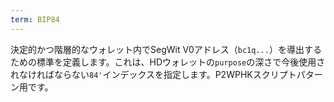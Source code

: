 ```yaml
---
term: BIP84
---
```


決定的かつ階層的なウォレット内でSegWit V0アドレス（`bc1q...`）を導出するための標準を定義します。これは、HDウォレットの`purpose`の深さで今後使用されなければならない`84'`インデックスを指定します。P2WPHKスクリプトパターン用です。
